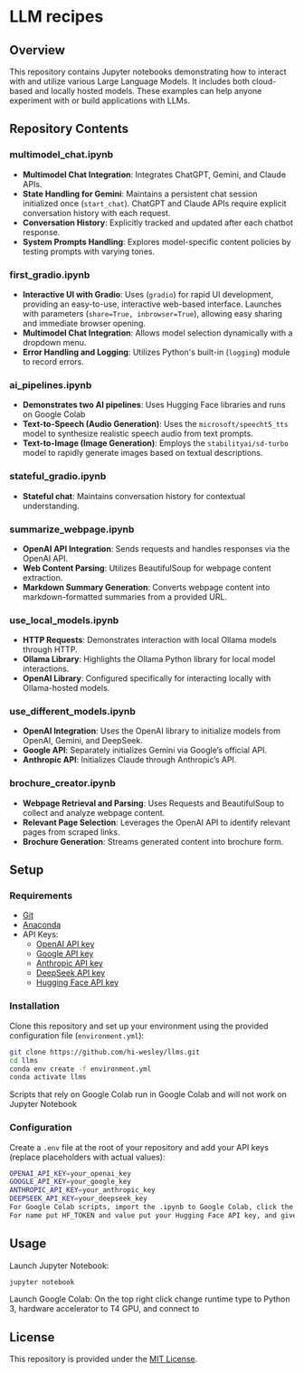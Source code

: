 # LLM recipes
## Overview
This repository contains Jupyter notebooks demonstrating how to interact with and utilize various Large Language Models. It includes both cloud-based and locally hosted models. These examples can help anyone experiment with or build applications with LLMs.
## Repository Contents

### multimodel\_chat.ipynb
* **Multimodel Chat Integration**: Integrates ChatGPT, Gemini, and Claude APIs.
* **State Handling for Gemini**: Maintains a persistent chat session initialized once (`start_chat`). ChatGPT and Claude APIs require explicit conversation history with each request.
* **Conversation History**: Explicitly tracked and updated after each chatbot response.
* **System Prompts Handling**: Explores model-specific content policies by testing prompts with varying tones.

### first\_gradio.ipynb
* **Interactive UI with Gradio**: Uses (`gradio`) for rapid UI development, providing an easy-to-use, interactive web-based interface. Launches with parameters (`share=True, inbrowser=True`), allowing easy sharing and immediate browser opening.
* **Multimodel Chat Integration**: Allows model selection dynamically with a dropdown menu.
* **Error Handling and Logging**: Utilizes Python's built-in (`logging`) module to record errors.

### ai\_pipelines.ipynb
* **Demonstrates two AI pipelines**: Uses Hugging Face libraries and runs on Google Colab
* **Text-to-Speech (Audio Generation)**: Uses the `microsoft/speecht5_tts` model to synthesize realistic speech audio from text prompts.
* **Text-to-Image (Image Generation)**: Employs the `stabilityai/sd-turbo` model to rapidly generate images based on textual descriptions.

### stateful\_gradio.ipynb
* **Stateful chat**: Maintains conversation history for contextual understanding.

### summarize\_webpage.ipynb
* **OpenAI API Integration**: Sends requests and handles responses via the OpenAI API.
* **Web Content Parsing**: Utilizes BeautifulSoup for webpage content extraction.
* **Markdown Summary Generation**: Converts webpage content into markdown-formatted summaries from a provided URL.

### use\_local\_models.ipynb
* **HTTP Requests**: Demonstrates interaction with local Ollama models through HTTP.
* **Ollama Library**: Highlights the Ollama Python library for local model interactions.
* **OpenAI Library**: Configured specifically for interacting locally with Ollama-hosted models.

### use\_different\_models.ipynb
* **OpenAI Integration**: Uses the OpenAI library to initialize models from OpenAI, Gemini, and DeepSeek.
* **Google API**: Separately initializes Gemini via Google’s official API.
* **Anthropic API**: Initializes Claude through Anthropic’s API.

### brochure\_creator.ipynb
* **Webpage Retrieval and Parsing**: Uses Requests and BeautifulSoup to collect and analyze webpage content.
* **Relevant Page Selection**: Leverages the OpenAI API to identify relevant pages from scraped links.
* **Brochure Generation**: Streams generated content into brochure form.

## Setup
### Requirements
* [Git](https://git-scm.com/downloads)
* [Anaconda](https://www.anaconda.com/products/distribution)
* API Keys:
  * [OpenAI API key](https://platform.openai.com/settings/organization/api-keys)
  * [Google API key](https://console.cloud.google.com/apis/credentials)
  * [Anthropic API key](https://console.anthropic.com/settings/keys)
  * [DeepSeek API key](https://platform.deepseek.com/api_keys)
  * [Hugging Face API key](https://huggingface.co/settings/tokens)
### Installation
Clone this repository and set up your environment using the provided configuration file (`environment.yml`):
```bash
git clone https://github.com/hi-wesley/llms.git
cd llms
conda env create -f environment.yml
conda activate llms
```
Scripts that rely on Google Colab run in Google Colab and will not work on Jupyter Notebook
### Configuration
Create a `.env` file at the root of your repository and add your API keys (replace placeholders with actual values):
```bash
OPENAI_API_KEY=your_openai_key
GOOGLE_API_KEY=your_google_key
ANTHROPIC_API_KEY=your_anthropic_key
DEEPSEEK_API_KEY=your_deepseek_key
For Google Colab scripts, import the .ipynb to Google Colab, click the key icon on the left sidebar and create a new entry.
For name put HF_TOKEN and value put your Hugging Face API key, and give it notebook access.
```
## Usage
Launch Jupyter Notebook:
```bash
jupyter notebook
```
Launch Google Colab:
On the top right click change runtime type to Python 3, hardware accelerator to T4 GPU, and connect to 
## License
This repository is provided under the [MIT License](LICENSE).